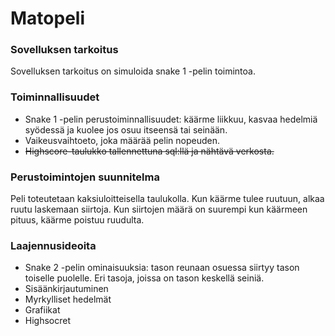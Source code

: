 # Matopeli

### Sovelluksen tarkoitus
Sovelluksen tarkoitus on simuloida snake 1 -pelin toimintoa.

### Toiminnallisuudet
* Snake 1 -pelin perustoiminnallisuudet: käärme liikkuu, kasvaa hedelmiä syödessä ja kuolee jos osuu itseensä tai seinään.
* Vaikeusvaihtoeto, joka määrää pelin nopeuden.
* ~~Highscore-taulukko tallennettuna sql:llä ja nähtävä verkosta.~~ 

### Perustoimintojen suunnitelma
Peli toteutetaan kaksiuloitteisella taulukolla. Kun käärme tulee ruutuun, alkaa ruutu laskemaan siirtoja. Kun siirtojen määrä on suurempi kun käärmeen pituus, käärme poistuu ruudulta.

### Laajennusideoita
* Snake 2 -pelin ominaisuuksia: tason reunaan osuessa siirtyy tason toiselle puolelle. Eri tasoja, joissa on tason keskellä seiniä.
* Sisäänkirjautuminen
* Myrkylliset hedelmät
* Grafiikat
* Highsocret
